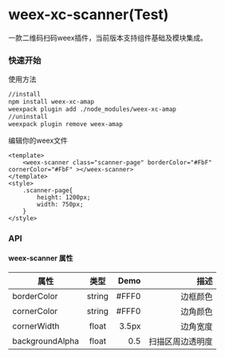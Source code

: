 # weex-xc-scanner(Test)

一款二维码扫码weex插件，当前版本支持组件基础及模块集成。    


### 快速开始

使用方法
``` bash
//install
npm install weex-xc-amap
weexpack plugin add ./node_modules/weex-xc-amap
//uninstall
weexpack plugin remove weex-amap
```

编辑你的weex文件

``` we
<template>
    <weex-scanner class="scanner-page" borderColor="#FbF" cornerColor="#FbF" ></weex-scanner>
</template>
<style>
    .scanner-page{
        height: 1200px;
        width: 750px;
    }
</style>
```

### API
#### weex-scanner 属性
| 属性        | 类型         | Demo  | 描述  |
| ------------- |:-------------:| -----:|----------:|
| borderColor   | string | #FFF0 | 边框颜色         |
| cornerColor   | string | #FFF0 | 边角颜色         |
| cornerWidth   | float  | 3.5px | 边角宽度         |
| backgroundAlpha | float|  0.5  | 扫描区周边透明度  |





